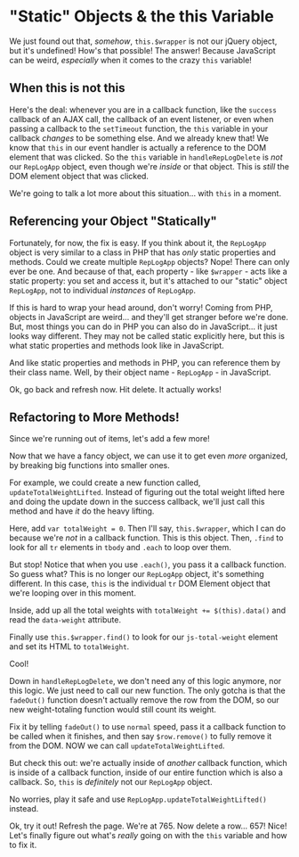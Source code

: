 # "Static" Objects & the this Variable

We just found out that, *somehow*, `this.$wrapper` is not our jQuery object, but
it's undefined! How's that possible! The answer! Because JavaScript can be weird,
*especially* when it comes to the crazy `this` variable!

## When this is not this

Here's the deal: whenever you are in a callback function, like the `success` callback
of an AJAX call, the callback of an event listener, or even when passing a callback
to the `setTimeout` function, the `this` variable in your callback *changes* to be
something else. And we already knew that! We know that `this` in our event handler
is actually a reference to the DOM element that was clicked. So the `this` variable
in `handleRepLogDelete` is *not* our `RepLogApp` object, even though we're *inside*
or that object. This is *still* the DOM element object that was clicked.

We're going to talk a lot more about this situation... with `this` in a moment.

## Referencing your Object "Statically"

Fortunately, for now, the fix is easy. If you think about it, the `RepLogApp` object
is very similar to a class in PHP that has *only* static properties and methods.
Could we create multiple `RepLogApp` objects? Nope! There can only ever be one. And
because of that, each property - like `$wrapper` - acts like a static property: you
set and access it, but it's attached to our "static" object `RepLogApp`, not to individual
*instances* of `RepLogApp`. 

If this is hard to wrap your head around, don't worry! Coming from PHP, objects in
JavaScript are weird... and they'll get stranger before we're done. But, most things
you can do in PHP you can also do in JavaScript... it just looks way different. They
may not be called static explicitly here, but this is what static properties and
methods look like in JavaScript.

And like static properties and methods in PHP, you can reference them by their class
name. Well, by their object name - `RepLogApp` - in JavaScript.

Ok, go back and refresh now. Hit delete. It actually works! 

## Refactoring to More Methods!

Since we're running out of items, let's add a few more!

Now that we have a fancy object, we can use it to get even *more* organized, by
breaking big functions into smaller ones.

For example, we could create a new function called, `updateTotalWeightLifted`. Instead
of figuring out the total weight lifted here and doing the update down in the success
callback, we'll just call this method and have *it* do the heavy lifting.

Here, add `var totalWeight = 0`. Then I'll say, `this.$wrapper`, which I can do because
we're *not* in a callback function. This is this object. Then, `.find` to look for
all `tr` elements in `tbody` and `.each` to loop over them.

But stop! Notice that when you use `.each()`, you pass it a callback function. So
guess what? This is no longer our `RepLogApp` object, it's something different. In
this case, `this` is the individual `tr` DOM Element object that we're looping over
in this moment.

Inside, add up all the total weights with `totalWeight += $(this).data()` and read
the `data-weight` attribute.

Finally use `this.$wrapper.find()` to look for our `js-total-weight` element and
set its HTML to `totalWeight`.

Cool!

Down in `handleRepLogDelete`, we don't need any of this logic anymore, nor this
logic. We just need to call our new function. The only gotcha is that the `fadeOut()`
function doesn't actually remove the row from the DOM, so our new weight-totaling
function would still count its weight.

Fix it by telling `fadeOut()` to use `normal` speed, pass it a callback function
to be called when it finishes, and then say `$row.remove()` to fully remove it
from the DOM. NOW we can call `updateTotalWeightLifted`.

But check this out: we're actually inside of *another* callback function, which is
inside of a callback function, inside of our entire function which is also a callback.
So, `this` is *definitely* not our `RepLogApp` object.

No worries, play it safe and use `RepLogApp.updateTotalWeightLifted()` instead.

Ok, try it out! Refresh the page. We're at 765. Now delete a row... 657! Nice! Let's
finally figure out what's *really* going on with the `this` variable and how to fix
it.
